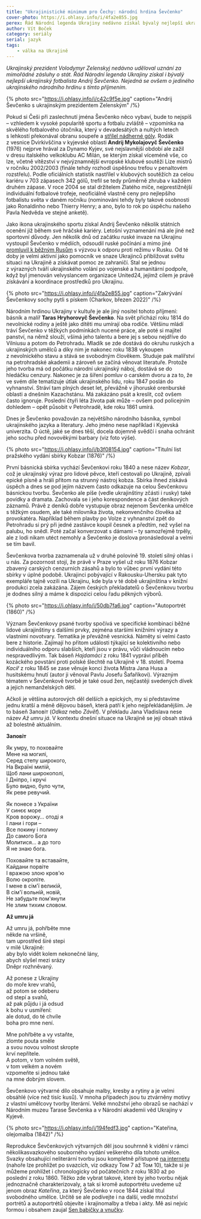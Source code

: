 ```yaml
---
title: "Ukrajinistické minimum pro Čechy: národní hrdina Ševčenko"
cover-photo: https://i.ohlasy.info/i/4fa2e855.jpg
perex: Řád Národní legenda Ukrajiny nedávno získal bývalý nejlepší ukrajinský fotbalista Andrij Ševčenko. Nejedná se ovšem o jediného ukrajinského národního hrdinu s tímto příjmením.
author: Vít Boček
category: seriály
serial: jazyk
tags:
    - válka na Ukrajině
---
```


*Ukrajinský prezident Volodymyr Zelenskyj nedávno uděloval uznání za mimořádné zásluhy o stát. Řád Národní legenda Ukrajiny získal i bývalý nejlepší ukrajinský fotbalista Andrij Ševčenko. Nejedná se ovšem o jediného ukrajinského národního hrdinu s tímto příjmením.*

{% photo src="https://i.ohlasy.info/i/c42c9f5e.jpg" caption="Andrij Ševčenko s ukrajinským prezidentem Zelenským" /%}

Pokud si Češi při zaslechnutí jména Ševčenko něco vybaví, bude to nejspíš – vzhledem k vysoké popularitě sportu a fotbalu zvláště – vzpomínka na skvělého fotbalového útočníka, který v devadesátých a nultých letech s lehkostí překonával obranu soupeře a [střílel nádherné góly](https://www.youtube.com/watch?v=XaT4-Njg_xg). Rodák z vesnice Dvirkivščina v kyjevské oblasti **Andrij Mykolajovyč Ševčenko** (1976) nejprve hrával za Dynamo Kyjev, své nejslavnější období ale zažil v dresu italského velkoklubu AC Milán, se kterým získal víceméně vše, co lze, včetně vítězství v nejvýznamnější evropské klubové soutěži Lize mistrů v ročníku 2002/2003 (finále tehdy rozhodl úspěšnou trefou v penaltovém rozstřelu). Podle oficiálních statistik nastřílel v klubových soutěžích za celou kariéru v 703 zápasech 342 gólů, trefil se tedy průměrně zhruba v každém druhém zápase. V roce 2004 se stal držitelem Zlatého míče, nejprestižnější individuální fotbalové trofeje, neoficiálně vlastně ceny pro nejlepšího fotbalistu světa v daném ročníku (nominováni tehdy byly takové osobnosti jako Ronaldinho nebo Thierry Henry; a ano, bylo to rok po úspěchu našeho Pavla Nedvěda ve stejné anketě).

Jako ikona ukrajinského sportu získal Andrij Ševčenko několik státních ocenění již během své hráčské kariéry. Letošní vyznamenání má ale jiné než sportovní důvody. Jen několik dnů od začátku ruské invaze na Ukrajinu vystoupil Ševčenko v médiích, odsoudil ruské počínání a mimo jiné [promluvil k běžným Rusům](https://www.youtube.com/watch?v=osGM4q7Ebe0) s výzvou k odporu proti režimu v Rusku. Od té doby je velmi aktivní jako pomocník ve snaze Ukrajinců přibližovat světu situaci na Ukrajině a získávat pomoc ze zahraničí. Stal se jednou z výrazných tváří ukrajinského volání po vojenské a humanitární podpoře, když byl jmenován velvyslancem organizace United24, jejímž cílem je právě získávání a koordinace prostředků pro Ukrajinu.

{% photo src="https://i.ohlasy.info/i/4fa2e855.jpg" caption="Zakrývání Ševčenkovy sochy pytli s pískem (Charkov, březen 2022)" /%}

Národním hrdinou Ukrajiny v kultuře je ale jiný nositel tohoto příjmení: básník a malíř **Taras Hryhorovyč Ševčenko**. Na svět přichází roku 1814 do nevolnické rodiny a ještě jako dítěti mu umírají oba rodiče. Většinu mládí tráví Ševčenko v těžkých podmínkách nucené práce, ale poté si majitel panství, na němž slouží, všímá jeho talentu a bere jej s sebou nejdříve do Vilniusu a potom do Petrohradu. Mladík se zde dostává do okruhu ruských a ukrajinských umělců a díky nim je nakonec roku 1838 vykoupen z nevolnického stavu a stává se svobodným člověkem. Studuje pak malířství na petrohradské akademii a zároveň se začíná věnovat literatuře. Protože jeho tvorba má od počátku národní ukrajinský náboj, dostává se do hledáčku cenzury. Nakonec je za šíření pomluv o carském dvoru a za to, že ve svém díle tematizuje útlak ukrajinského lidu, roku 1847 poslán do vyhnanství. Stráví tam plných deset let, převážně v jihoruské orenburské oblasti a dnešním Kazachstánu. Má zakázáno psát a kreslit, což ovšem často ignoruje. Poslední čtyři léta života pak může – ovšem pod policejním dohledem – opět působit v Petrohradě, kde roku 1861 umírá.

Dnes je Ševčenko považován za největšího národního básníka, symbol ukrajinského jazyka a literatury. Jeho jméno nese například i Kyjevská univerzita. O úctě, jaké se dnes těší, docela dojemně svědčí i snaha ochránit jeho sochu před novověkými barbary (viz foto výše).

{% photo src="https://i.ohlasy.info/i/b3f08154.jpg" caption="Titulní list pražského vydání sbírky Kobzar (1876)" /%}

První básnická sbírka vychází Ševčenkovi roku 1840 a nese název *Kobzar*, což je ukrajinský výraz pro lidové pěvce, kteří cestovali po Ukrajině, zpívali epické písně a hráli přitom na strunný nástroj kobza. Sbírka ihned získává úspěch a dnes se pod jejím názvem často odkazuje na celou Ševčenkovu básnickou tvorbu. Ševčenko ale píše (vedle ukrajinštiny zčásti i rusky) také povídky a dramata. Zachovala se i jeho korespondence a část deníkových záznamů. Právě z deníků dobře vystupuje obraz nejenom Ševčenka umělce s těžkým osudem, ale také milovníka života, nekonvenčního člověka až provokatéra. Například během plavby po Volze z vyhnanství zpět do Petrohradu si prý při jedné zastávce koupil česnek a předtím, než vyšel na palubu, ho snědl. Poté začal konverzovat s dámami – ty samozřejmě trpěly, ale z lodi nikam utéct nemohly a Ševčenko je doslova pronásledoval a velmi se tím bavil.

Ševčenkova tvorba zaznamenala už v druhé polovině 19. století silný ohlas i u nás. Za pozornost stojí, že právě v Praze vyšel už roku 1876 Kobzar zbavený carských cenzurních zásahů a bylo to vůbec první vydání této sbírky v úplné podobě. Ukrajinci pobývající v Rakousku-Uhersku pak tyto exempláře tajně vozili na Ukrajinu, kde byla v té době ukrajinština v knižní produkci zcela zakázána. Zájem českých překladatelů o Ševčenkovu tvorbu je dodnes silný a máme k dispozici celou řadu pěkných výborů.

{% photo src="https://i.ohlasy.info/i/50db7fa6.jpg" caption="Autoportrét (1860)" /%}

Význam Ševčenkovy psané tvorby spočívá ve specifické kombinaci běžné lidové ukrajinštiny s dalšími prvky, zejména staršími knižními výrazy a vlastními novotvary. Tematika je převážně vesnická. Náměty si velmi často bere z historie. Zajímají ho přitom události týkající se kolektivního nebo individuálního odporu slabších, kteří jsou v právu, vůči vládnoucím nebo nespravedlivým. Tak báseň *Hajdamáci* z roku 1841 vypráví příběh kozáckého povstání proti polské šlechtě na Ukrajině v 18. století. Poema *Kacíř* z roku 1845 se zase věnuje konci života Mistra Jana Husa a husitskému hnutí (autor ji věnoval Pavlu Josefu Šafaříkovi). Výrazným tématem v Ševčenkově tvorbě je také osud žen, nejčastěji svedených dívek a jejich nemanželských dětí.

Ačkoli je většina autorových děl delších a epických, my si představíme jednu kratší a méně dějovou báseň, která patří k jeho nejpřekládanějším. Je to báseň Заповіт (*Odkaz* nebo *Závěť*). V překladu Jana Vladislava nese název *Až umru já*. V kontextu dnešní situace na Ukrajině se její obsah stává až bolestně aktuálním.

**Заповіт**

Як умру, то поховайте  
Мене на могилі,  
Серед степу широкого,  
На Вкраїні милій,  
Щоб лани широкополі,  
І Дніпро, і кручі  
Було видно, було чути,  
Як реве ревучий.  

Як понесе з України  
У синєє море  
Кров ворожу… отоді я  
І лани і гори –  
Все покину і полину  
До самого Бога  
Молитися… а до того  
Я не знаю бога.  

Поховайте та вставайте,  
Кайдани порвіте  
І вражою злою кров'ю  
Волю окропіте.  
І мене в сім'ї великій,  
В сім'ї вольній, новій,  
Не забудьте пом'янути  
Не злим тихим словом.  

**Až umru já**

Až umru já, pohřběte mne  
někde na vršině,  
tam uprostřed širé stepi  
v milé Ukrajině:  
aby bylo vidět kolem
nekonečné lány,  
abych slyšel mezi srázy  
Dněpr rozhněvaný.  

Až ponese z Ukrajiny  
do moře krev vrahů,  
až potom se odeberu  
od stepí a svahů,  
až pak půjdu i já odsud  
k bohu v usmíření:  
ale dotud, do té chvíle  
boha pro mne není.  

Mne pohřběte a vy vstaňte,  
zlomte pouta směle  
a svou novou volnost skropte  
krví nepřítele.  
A potom, v tom volném světě,  
v tom velkém a novém  
vzpomeňte si jednou také  
na mne dobrým slovem.

Ševčenkovo výtvarné dílo obsahuje malby, kresby a rytiny a je velmi obsáhlé (více než tisíc kusů). V mnoha případech jsou tu ztvárněny motivy z vlastní umělcovy tvorby literární. Velké množství jeho obrazů se nachází v Národním muzeu Tarase Ševčenka a v Národní akademii věd Ukrajiny v Kyjevě.

{% photo src="https://i.ohlasy.info/i/194fedf3.jpg" caption="Kateřina, olejomalba (1842)" /%}

Reprodukce Ševčenkových výtvarných děl jsou souhrnně k vidění v rámci několikasvazkového souborného vydání veškerého díla tohoto umělce. Svazky obsahující neliterární tvorbu jsou kompletně přístupné [na internetu](http://izbornyk.org.ua/shevchenko/shev7.htm)  (nahoře lze prohlížet po svazcích, viz odkazy Том 7 až Том 10), takže si je můžeme prohlížet i chronologicky od počátečních z roku 1830 až po poslední z roku 1860. Těžko zde vybrat takové, které by jeho tvorbu nějak jednoznačně charakterizovaly, a tak si kromě autoportrétu uvedeme už jenom obraz *Kateřina*, za který Ševčenko v roce 1844 získal titul svobodného umělce. Určitě se ale podívejte i na další, vedle množství portrétů a autoportrétů objevíte i krajinomalby a třeba i akty. Mě asi nejvíc formou i obsahem zaujal [Sen babičky a vnučky](http://izbornyk.org.ua/shevchenko/shev7019.htm).

